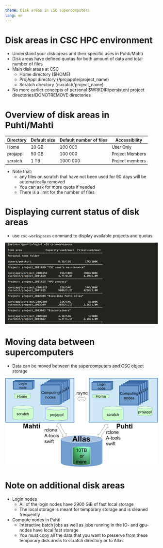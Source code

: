 ```yaml
---
theme: Disk areas in CSC supercomputers
lang: en
---
```



# Disk areas in CSC HPC environment 

- Understand your disk areas and their specific uses in Puhti/Mahti
- Disk areas have defined quotas for both amount of data and total number of files
- Main disk areas at CSC
    - Home directory ($HOME)
    - ProjAppl directory (/projapple/project_name)
    - Scratch directory (/scratch/project_name)
- No more earlier concepts of personal $WRKDIR/persistent project directories/DONOTREMOVE directories


# Overview of disk areas in Puhti/Mahti

|**Directory**| **Default size** | **Default number of files** | **Accessibility**  | 
| ---------- | ----------- | ------ | ------ |
| Home | 10 GB     | 100 000 | User Only |
| projappl | 50 GB | 100 000 | Project Members |
| scratch | 1 TB     | 1000 000 | Project members |

- Note that:
    - any files on scratch that have not been used for 90 days will be automatically removed
    - You can ask for more quota if needed 
    - There is a limit for the number of files

# Displaying current status of disk areas
- use `csc-workspaces` command to display available projects and quotas 

![](./img/disc_areas3.png)

# Moving data between supercomputers
- Data can be moved between the supercomputers and CSC object storage

![](./img/data-migration.png)

# Note on additional disk areas
- Login nodes
    - All of the login nodes have 2900 GiB of fast local storage
    - The local storage is meant for temporary storage and is cleaned frequently
- Compute nodes in Puhti
    - Interactive batch jobs as well as jobs running in the IO- and gpu-nodes have local fast storage
    - You must copy all the data that you want to preserve from these temporary disk areas to scratch directory or to Allas

